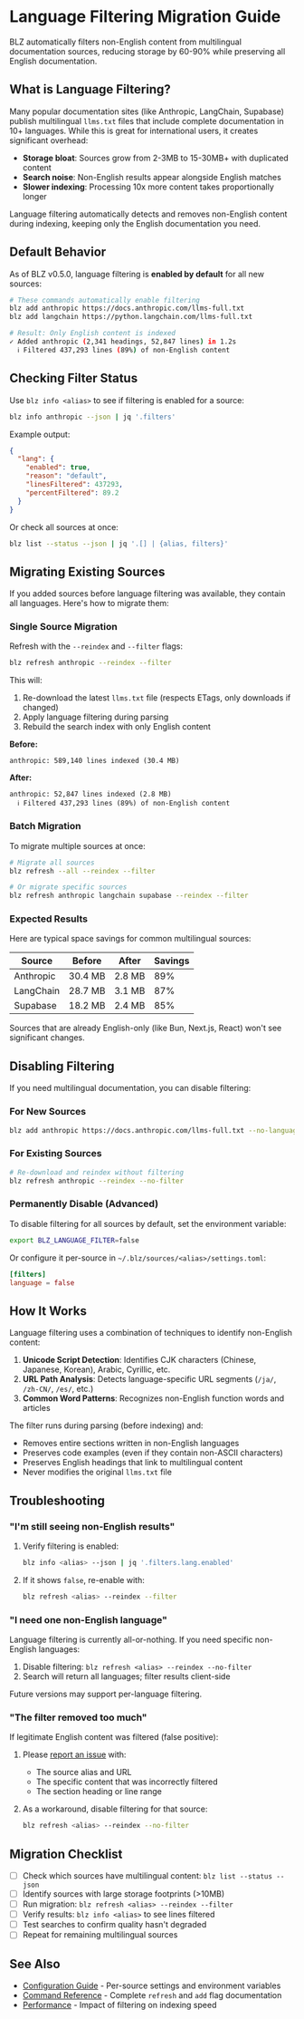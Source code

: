 # Language Filtering Migration Guide

BLZ automatically filters non-English content from multilingual documentation sources, reducing storage by 60-90% while preserving all English documentation.

## What is Language Filtering?

Many popular documentation sites (like Anthropic, LangChain, Supabase) publish multilingual `llms.txt` files that include complete documentation in 10+ languages. While this is great for international users, it creates significant overhead:

- **Storage bloat**: Sources grow from 2-3MB to 15-30MB+ with duplicated content
- **Search noise**: Non-English results appear alongside English matches
- **Slower indexing**: Processing 10x more content takes proportionally longer

Language filtering automatically detects and removes non-English content during indexing, keeping only the English documentation you need.

## Default Behavior

As of BLZ v0.5.0, language filtering is **enabled by default** for all new sources:

```bash
# These commands automatically enable filtering
blz add anthropic https://docs.anthropic.com/llms-full.txt
blz add langchain https://python.langchain.com/llms-full.txt

# Result: Only English content is indexed
✓ Added anthropic (2,341 headings, 52,847 lines) in 1.2s
  ℹ Filtered 437,293 lines (89%) of non-English content
```

## Checking Filter Status

Use `blz info <alias>` to see if filtering is enabled for a source:

```bash
blz info anthropic --json | jq '.filters'
```

Example output:

```json
{
  "lang": {
    "enabled": true,
    "reason": "default",
    "linesFiltered": 437293,
    "percentFiltered": 89.2
  }
}
```

Or check all sources at once:

```bash
blz list --status --json | jq '.[] | {alias, filters}'
```

## Migrating Existing Sources

If you added sources before language filtering was available, they contain all languages. Here's how to migrate them:

### Single Source Migration

Refresh with the `--reindex` and `--filter` flags:

```bash
blz refresh anthropic --reindex --filter
```

This will:
1. Re-download the latest `llms.txt` file (respects ETags, only downloads if changed)
2. Apply language filtering during parsing
3. Rebuild the search index with only English content

**Before:**
```
anthropic: 589,140 lines indexed (30.4 MB)
```

**After:**
```
anthropic: 52,847 lines indexed (2.8 MB)
  ℹ Filtered 437,293 lines (89%) of non-English content
```

### Batch Migration

To migrate multiple sources at once:

```bash
# Migrate all sources
blz refresh --all --reindex --filter

# Or migrate specific sources
blz refresh anthropic langchain supabase --reindex --filter
```

### Expected Results

Here are typical space savings for common multilingual sources:

| Source | Before | After | Savings |
|--------|--------|-------|---------|
| Anthropic | 30.4 MB | 2.8 MB | 89% |
| LangChain | 28.7 MB | 3.1 MB | 87% |
| Supabase | 18.2 MB | 2.4 MB | 85% |

Sources that are already English-only (like Bun, Next.js, React) won't see significant changes.

## Disabling Filtering

If you need multilingual documentation, you can disable filtering:

### For New Sources

```bash
blz add anthropic https://docs.anthropic.com/llms-full.txt --no-language-filter
```

### For Existing Sources

```bash
# Re-download and reindex without filtering
blz refresh anthropic --reindex --no-filter
```

### Permanently Disable (Advanced)

To disable filtering for all sources by default, set the environment variable:

```bash
export BLZ_LANGUAGE_FILTER=false
```

Or configure it per-source in `~/.blz/sources/<alias>/settings.toml`:

```toml
[filters]
language = false
```

## How It Works

Language filtering uses a combination of techniques to identify non-English content:

1. **Unicode Script Detection**: Identifies CJK characters (Chinese, Japanese, Korean), Arabic, Cyrillic, etc.
2. **URL Path Analysis**: Detects language-specific URL segments (`/ja/`, `/zh-CN/`, `/es/`, etc.)
3. **Common Word Patterns**: Recognizes non-English function words and articles

The filter runs during parsing (before indexing) and:
- Removes entire sections written in non-English languages
- Preserves code examples (even if they contain non-ASCII characters)
- Preserves English headings that link to multilingual content
- Never modifies the original `llms.txt` file

## Troubleshooting

### "I'm still seeing non-English results"

1. Verify filtering is enabled:
   ```bash
   blz info <alias> --json | jq '.filters.lang.enabled'
   ```

2. If it shows `false`, re-enable with:
   ```bash
   blz refresh <alias> --reindex --filter
   ```

### "I need one non-English language"

Language filtering is currently all-or-nothing. If you need specific non-English languages:

1. Disable filtering: `blz refresh <alias> --reindex --no-filter`
2. Search will return all languages; filter results client-side

Future versions may support per-language filtering.

### "The filter removed too much"

If legitimate English content was filtered (false positive):

1. Please [report an issue](https://github.com/outfitter-dev/blz/issues) with:
   - The source alias and URL
   - The specific content that was incorrectly filtered
   - The section heading or line range

2. As a workaround, disable filtering for that source:
   ```bash
   blz refresh <alias> --reindex --no-filter
   ```

## Migration Checklist

- [ ] Check which sources have multilingual content: `blz list --status --json`
- [ ] Identify sources with large storage footprints (>10MB)
- [ ] Run migration: `blz refresh <alias> --reindex --filter`
- [ ] Verify results: `blz info <alias>` to see lines filtered
- [ ] Test searches to confirm quality hasn't degraded
- [ ] Repeat for remaining multilingual sources

## See Also

- [Configuration Guide](../cli/configuration.md) - Per-source settings and environment variables
- [Command Reference](../cli/commands.md) - Complete `refresh` and `add` flag documentation
- [Performance](../architecture/PERFORMANCE.md) - Impact of filtering on indexing speed
